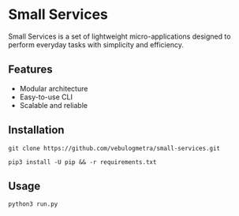 # Small Services

Small Services is a set of lightweight micro-applications designed to perform everyday tasks with simplicity and efficiency.

## Features

- Modular architecture
- Easy-to-use CLI
- Scalable and reliable

## Installation

   ```shell
   git clone https://github.com/vebulogmetra/small-services.git
   ```

   ```shell
   pip3 install -U pip && -r requirements.txt
   ```
 ## Usage
 ```shell
 python3 run.py
 ```